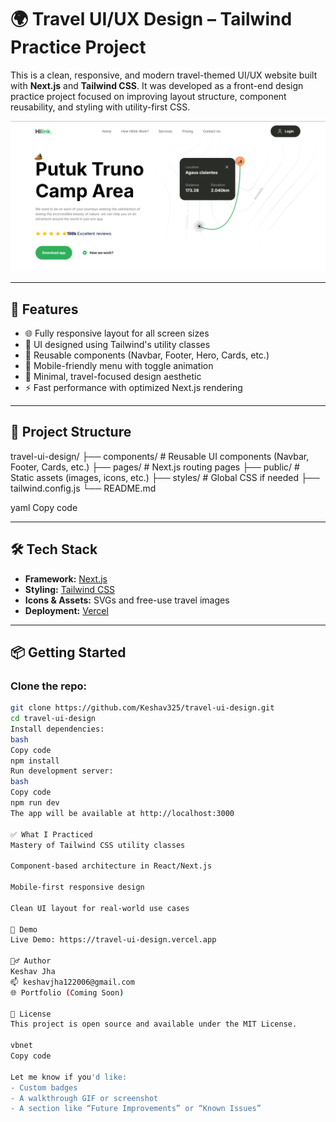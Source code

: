 
# 🌍 Travel UI/UX Design – Tailwind Practice Project

This is a clean, responsive, and modern travel-themed UI/UX website built with **Next.js** and **Tailwind CSS**. It was developed as a front-end design practice project focused on improving layout structure, component reusability, and styling with utility-first CSS.

![Screenshot](./public/preview.png) <!-- Replace with actual screenshot path -->

---

## 🚀 Features

- 🌐 Fully responsive layout for all screen sizes
- 🎨 UI designed using Tailwind's utility classes
- 🔁 Reusable components (Navbar, Footer, Hero, Cards, etc.)
- 📱 Mobile-friendly menu with toggle animation
- 🎯 Minimal, travel-focused design aesthetic
- ⚡ Fast performance with optimized Next.js rendering

---

## 📂 Project Structure

travel-ui-design/
├── components/ # Reusable UI components (Navbar, Footer, Cards, etc.)
├── pages/ # Next.js routing pages
├── public/ # Static assets (images, icons, etc.)
├── styles/ # Global CSS if needed
├── tailwind.config.js
└── README.md

yaml
Copy code

---

## 🛠️ Tech Stack

- **Framework:** [Next.js](https://nextjs.org/)
- **Styling:** [Tailwind CSS](https://tailwindcss.com/)
- **Icons & Assets:** SVGs and free-use travel images
- **Deployment:** [Vercel](https://vercel.com)

---

## 📦 Getting Started

### Clone the repo:
```bash
git clone https://github.com/Keshav325/travel-ui-design.git
cd travel-ui-design
Install dependencies:
bash
Copy code
npm install
Run development server:
bash
Copy code
npm run dev
The app will be available at http://localhost:3000

✅ What I Practiced
Mastery of Tailwind CSS utility classes

Component-based architecture in React/Next.js

Mobile-first responsive design

Clean UI layout for real-world use cases

📸 Demo
Live Demo: https://travel-ui-design.vercel.app

🙋‍♂️ Author
Keshav Jha
📫 keshavjha122006@gmail.com
🌐 Portfolio (Coming Soon)

📄 License
This project is open source and available under the MIT License.

vbnet
Copy code

Let me know if you'd like:
- Custom badges
- A walkthrough GIF or screenshot
- A section like “Future Improvements” or “Known Issues”
